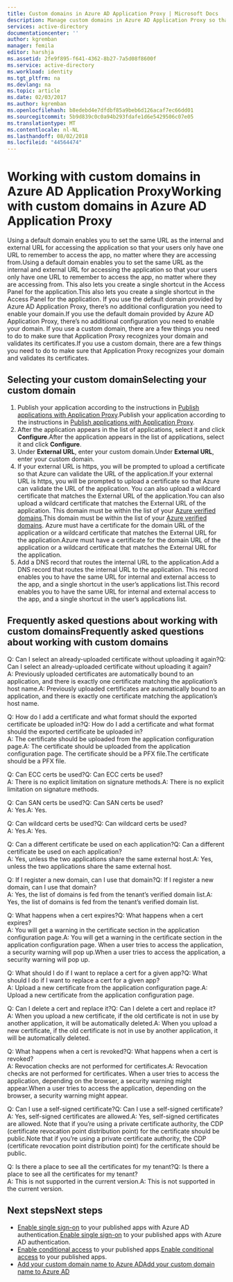 ```yaml
---
title: Custom domains in Azure AD Application Proxy | Microsoft Docs
description: Manage custom domains in Azure AD Application Proxy so that the URL for the app is the same regardless of where your users access it.
services: active-directory
documentationcenter: ''
author: kgremban
manager: femila
editor: harshja
ms.assetid: 2fe9f895-f641-4362-8b27-7a5d08f8600f
ms.service: active-directory
ms.workload: identity
ms.tgt_pltfrm: na
ms.devlang: na
ms.topic: article
ms.date: 02/03/2017
ms.author: kgremban
ms.openlocfilehash: b8edebd4e7dfdbf85a9beb6d126acaf7ec66dd01
ms.sourcegitcommit: 5b9d839c0c0a94b293fdafe1d6e5429506c07e05
ms.translationtype: MT
ms.contentlocale: nl-NL
ms.lasthandoff: 08/02/2018
ms.locfileid: "44564474"
---
```

# <a name="working-with-custom-domains-in-azure-ad-application-proxy"></a><span data-ttu-id="7b5d1-103">Working with custom domains in Azure AD Application Proxy</span><span class="sxs-lookup"><span data-stu-id="7b5d1-103">Working with custom domains in Azure AD Application Proxy</span></span>
<span data-ttu-id="7b5d1-104">Using a default domain enables you to set the same URL as the internal and external URL for accessing the application so that your users only have one URL to remember to access the app, no matter where they are accessing from.</span><span class="sxs-lookup"><span data-stu-id="7b5d1-104">Using a default domain enables you to set the same URL as the internal and external URL for accessing the application so that your users only have one URL to remember to access the app, no matter where they are accessing from.</span></span> <span data-ttu-id="7b5d1-105">This also lets you create a single shortcut in the Access Panel for the application.</span><span class="sxs-lookup"><span data-stu-id="7b5d1-105">This also lets you create a single shortcut in the Access Panel for the application.</span></span> <span data-ttu-id="7b5d1-106">If you use the default domain provided by Azure AD Application Proxy, there’s no additional configuration you need to enable your domain.</span><span class="sxs-lookup"><span data-stu-id="7b5d1-106">If you use the default domain provided by Azure AD Application Proxy, there’s no additional configuration you need to enable your domain.</span></span> <span data-ttu-id="7b5d1-107">If you use a custom domain, there are a few things you need to do to make sure that Application Proxy recognizes your domain and validates its certificates.</span><span class="sxs-lookup"><span data-stu-id="7b5d1-107">If you use a custom domain, there are a few things you need to do to make sure that Application Proxy recognizes your domain and validates its certificates.</span></span>

## <a name="selecting-your-custom-domain"></a><span data-ttu-id="7b5d1-108">Selecting your custom domain</span><span class="sxs-lookup"><span data-stu-id="7b5d1-108">Selecting your custom domain</span></span>
1. <span data-ttu-id="7b5d1-109">Publish your application according to the instructions in [Publish applications with Application Proxy](active-directory-application-proxy-publish.md).</span><span class="sxs-lookup"><span data-stu-id="7b5d1-109">Publish your application according to the instructions in [Publish applications with Application Proxy](active-directory-application-proxy-publish.md).</span></span>
2. <span data-ttu-id="7b5d1-110">After the application appears in the list of applications, select it and click **Configure**.</span><span class="sxs-lookup"><span data-stu-id="7b5d1-110">After the application appears in the list of applications, select it and click **Configure**.</span></span>
3. <span data-ttu-id="7b5d1-111">Under **External URL**, enter your custom domain.</span><span class="sxs-lookup"><span data-stu-id="7b5d1-111">Under **External URL**, enter your custom domain.</span></span>
4. <span data-ttu-id="7b5d1-112">If your external URL is https, you will be prompted to upload a certificate so that Azure can validate the URL of the application.</span><span class="sxs-lookup"><span data-stu-id="7b5d1-112">If your external URL is https, you will be prompted to upload a certificate so that Azure can validate the URL of the application.</span></span> <span data-ttu-id="7b5d1-113">You can also upload a wildcard certificate that matches the External URL of the application.</span><span class="sxs-lookup"><span data-stu-id="7b5d1-113">You can also upload a wildcard certificate that matches the External URL of the application.</span></span> <span data-ttu-id="7b5d1-114">This domain must be within the list of your [Azure verified domains](https://msdn.microsoft.com/library/azure/jj151788.aspx).</span><span class="sxs-lookup"><span data-stu-id="7b5d1-114">This domain must be within the list of your [Azure verified domains](https://msdn.microsoft.com/library/azure/jj151788.aspx).</span></span> <span data-ttu-id="7b5d1-115">Azure must have a certificate for the domain URL of the application or a wildcard certificate that matches the External URL for the application.</span><span class="sxs-lookup"><span data-stu-id="7b5d1-115">Azure must have a certificate for the domain URL of the application or a wildcard certificate that matches the External URL for the application.</span></span>
5. <span data-ttu-id="7b5d1-116">Add a DNS record that routes the internal URL to the application.</span><span class="sxs-lookup"><span data-stu-id="7b5d1-116">Add a DNS record that routes the internal URL to the application.</span></span> <span data-ttu-id="7b5d1-117">This record enables you to have the same URL for internal and external access to the app, and a single shortcut in the user’s applications list.</span><span class="sxs-lookup"><span data-stu-id="7b5d1-117">This record enables you to have the same URL for internal and external access to the app, and a single shortcut in the user’s applications list.</span></span>

## <a name="frequently-asked-questions-about-working-with-custom-domains"></a><span data-ttu-id="7b5d1-118">Frequently asked questions about working with custom domains</span><span class="sxs-lookup"><span data-stu-id="7b5d1-118">Frequently asked questions about working with custom domains</span></span>
<span data-ttu-id="7b5d1-119">Q: Can I select an already-uploaded certificate without uploading it again?</span><span class="sxs-lookup"><span data-stu-id="7b5d1-119">Q: Can I select an already-uploaded certificate without uploading it again?</span></span>  
<span data-ttu-id="7b5d1-120">A: Previously uploaded certificates are automatically bound to an application, and there is exactly one certificate matching the application’s host name.</span><span class="sxs-lookup"><span data-stu-id="7b5d1-120">A: Previously uploaded certificates are automatically bound to an application, and there is exactly one certificate matching the application’s host name.</span></span>  

<span data-ttu-id="7b5d1-121">Q: How do I add a certificate and what format should the exported certificate be uploaded in?</span><span class="sxs-lookup"><span data-stu-id="7b5d1-121">Q: How do I add a certificate and what format should the exported certificate be uploaded in?</span></span>  
<span data-ttu-id="7b5d1-122">A: The certificate should be uploaded from the application configuration page.</span><span class="sxs-lookup"><span data-stu-id="7b5d1-122">A: The certificate should be uploaded from the application configuration page.</span></span> <span data-ttu-id="7b5d1-123">The certificate should be a PFX file.</span><span class="sxs-lookup"><span data-stu-id="7b5d1-123">The certificate should be a PFX file.</span></span>  

<span data-ttu-id="7b5d1-124">Q: Can ECC certs be used?</span><span class="sxs-lookup"><span data-stu-id="7b5d1-124">Q: Can ECC certs be used?</span></span>  
<span data-ttu-id="7b5d1-125">A: There is no explicit limitation on signature methods.</span><span class="sxs-lookup"><span data-stu-id="7b5d1-125">A: There is no explicit limitation on signature methods.</span></span>  

<span data-ttu-id="7b5d1-126">Q: Can SAN certs be used?</span><span class="sxs-lookup"><span data-stu-id="7b5d1-126">Q: Can SAN certs be used?</span></span>  
<span data-ttu-id="7b5d1-127">A: Yes.</span><span class="sxs-lookup"><span data-stu-id="7b5d1-127">A: Yes.</span></span>  

<span data-ttu-id="7b5d1-128">Q: Can wildcard certs be used?</span><span class="sxs-lookup"><span data-stu-id="7b5d1-128">Q: Can wildcard certs be used?</span></span>  
<span data-ttu-id="7b5d1-129">A: Yes.</span><span class="sxs-lookup"><span data-stu-id="7b5d1-129">A: Yes.</span></span>  

<span data-ttu-id="7b5d1-130">Q: Can a different certificate be used on each application?</span><span class="sxs-lookup"><span data-stu-id="7b5d1-130">Q: Can a different certificate be used on each application?</span></span>  
<span data-ttu-id="7b5d1-131">A: Yes, unless the two applications share the same external host.</span><span class="sxs-lookup"><span data-stu-id="7b5d1-131">A: Yes, unless the two applications share the same external host.</span></span>  

<span data-ttu-id="7b5d1-132">Q: If I register a new domain, can I use that domain?</span><span class="sxs-lookup"><span data-stu-id="7b5d1-132">Q: If I register a new domain, can I use that domain?</span></span>  
<span data-ttu-id="7b5d1-133">A: Yes, the list of domains is fed from the tenant’s verified domain list.</span><span class="sxs-lookup"><span data-stu-id="7b5d1-133">A: Yes, the list of domains is fed from the tenant’s verified domain list.</span></span>  

<span data-ttu-id="7b5d1-134">Q: What happens when a cert expires?</span><span class="sxs-lookup"><span data-stu-id="7b5d1-134">Q: What happens when a cert expires?</span></span>  
<span data-ttu-id="7b5d1-135">A: You will get a warning in the certificate section in the application configuration page.</span><span class="sxs-lookup"><span data-stu-id="7b5d1-135">A: You will get a warning in the certificate section in the application configuration page.</span></span> <span data-ttu-id="7b5d1-136">When a user tries to access the application, a security warning will pop up.</span><span class="sxs-lookup"><span data-stu-id="7b5d1-136">When a user tries to access the application, a security warning will pop up.</span></span>  

<span data-ttu-id="7b5d1-137">Q: What should I do if I want to replace a cert for a given app?</span><span class="sxs-lookup"><span data-stu-id="7b5d1-137">Q: What should I do if I want to replace a cert for a given app?</span></span>  
<span data-ttu-id="7b5d1-138">A: Upload a new certificate from the application configuration page.</span><span class="sxs-lookup"><span data-stu-id="7b5d1-138">A: Upload a new certificate from the application configuration page.</span></span>  

<span data-ttu-id="7b5d1-139">Q: Can I delete a cert and replace it?</span><span class="sxs-lookup"><span data-stu-id="7b5d1-139">Q: Can I delete a cert and replace it?</span></span>  
<span data-ttu-id="7b5d1-140">A: When you upload a new certificate, if the old certificate is not in use by another application, it will be automatically deleted.</span><span class="sxs-lookup"><span data-stu-id="7b5d1-140">A: When you upload a new certificate, if the old certificate is not in use by another application, it will be automatically deleted.</span></span>  

<span data-ttu-id="7b5d1-141">Q: What happens when a cert is revoked?</span><span class="sxs-lookup"><span data-stu-id="7b5d1-141">Q: What happens when a cert is revoked?</span></span>  
<span data-ttu-id="7b5d1-142">A: Revocation checks are not performed for certificates.</span><span class="sxs-lookup"><span data-stu-id="7b5d1-142">A: Revocation checks are not performed for certificates.</span></span> <span data-ttu-id="7b5d1-143">When a user tries to access the application, depending on the browser, a security warning might appear.</span><span class="sxs-lookup"><span data-stu-id="7b5d1-143">When a user tries to access the application, depending on the browser, a security warning might appear.</span></span>  

<span data-ttu-id="7b5d1-144">Q: Can I use a self-signed certificate?</span><span class="sxs-lookup"><span data-stu-id="7b5d1-144">Q: Can I use a self-signed certificate?</span></span>  
<span data-ttu-id="7b5d1-145">A: Yes, self-signed certificates are allowed.</span><span class="sxs-lookup"><span data-stu-id="7b5d1-145">A: Yes, self-signed certificates are allowed.</span></span> <span data-ttu-id="7b5d1-146">Note that if you’re using a private certificate authority, the CDP (certificate revocation point distribution point) for the certificate should be public.</span><span class="sxs-lookup"><span data-stu-id="7b5d1-146">Note that if you’re using a private certificate authority, the CDP (certificate revocation point distribution point) for the certificate should be public.</span></span>  

<span data-ttu-id="7b5d1-147">Q: Is there a place to see all the certificates for my tenant?</span><span class="sxs-lookup"><span data-stu-id="7b5d1-147">Q: Is there a place to see all the certificates for my tenant?</span></span>  
<span data-ttu-id="7b5d1-148">A: This is not supported in the current version.</span><span class="sxs-lookup"><span data-stu-id="7b5d1-148">A: This is not supported in the current version.</span></span>  

## <a name="next-steps"></a><span data-ttu-id="7b5d1-149">Next steps</span><span class="sxs-lookup"><span data-stu-id="7b5d1-149">Next steps</span></span>
* <span data-ttu-id="7b5d1-150">[Enable single sign-on](active-directory-application-proxy-sso-using-kcd.md) to your published apps with Azure AD authentication.</span><span class="sxs-lookup"><span data-stu-id="7b5d1-150">[Enable single sign-on](active-directory-application-proxy-sso-using-kcd.md) to your published apps with Azure AD authentication.</span></span>
* <span data-ttu-id="7b5d1-151">[Enable conditional access](active-directory-application-proxy-conditional-access.md) to your published apps.</span><span class="sxs-lookup"><span data-stu-id="7b5d1-151">[Enable conditional access](active-directory-application-proxy-conditional-access.md) to your published apps.</span></span>
* [<span data-ttu-id="7b5d1-152">Add your custom domain name to Azure AD</span><span class="sxs-lookup"><span data-stu-id="7b5d1-152">Add your custom domain name to Azure AD</span></span>](active-directory-add-domain.md)


